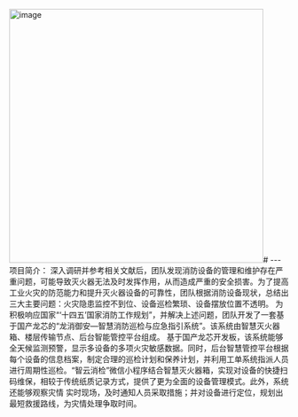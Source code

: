 <img width="458" alt="image" src="https://github.com/user-attachments/assets/58f68dca-b7d1-4706-b627-62a99e471f4d"># ---
项目简介：
深入调研并参考相关文献后，团队发现消防设备的管理和维护存在严重问题，可能导致灭火器无法及时发挥作用，从而造成严重的安全损害。为了提高工业火灾的防范能力和提升灭火器设备的可靠性，团队根据消防设备现状，总结出三大主要问题：火灾隐患监控不到位、设备巡检繁琐、设备摆放位置不透明。 
为积极响应国家“‘十四五’国家消防工作规划”，并解决上述问题，团队开发了一套基于国产龙芯的“龙消御安—智慧消防巡检与应急指引系统”。该系统由智慧灭火器箱、楼层传输节点、后台智能管控平台组成。
基于国产龙芯开发板，该系统能够全天候监测预警，显示多设备的多项火灾敏感数据。同时，后台智慧管控平台根据每个设备的信息档案，制定合理的巡检计划和保养计划，并利用工单系统指派人员进行周期性巡检。“智云消检”微信小程序结合智慧灭火器箱，实现对设备的快捷扫码维保，相较于传统纸质记录方式，提供了更为全面的设备管理模式。此外，系统还能够观察灾情	实时现场，及时通知人员采取措施；并对设备进行定位，规划出最短救援路线，为灾情处理争取时间。 
